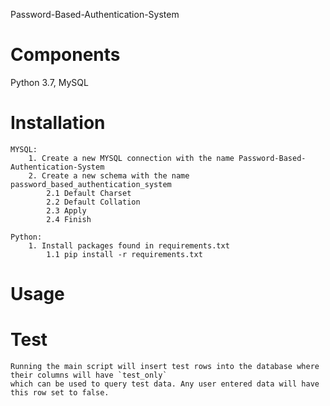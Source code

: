 Password-Based-Authentication-System

# Components
Python 3.7, MySQL


# Installation
    MYSQL:
        1. Create a new MYSQL connection with the name Password-Based-Authentication-System
        2. Create a new schema with the name password_based_authentication_system
            2.1 Default Charset
            2.2 Default Collation
            2.3 Apply
            2.4 Finish

    Python:
        1. Install packages found in requirements.txt
            1.1 pip install -r requirements.txt

# Usage

# Test
    Running the main script will insert test rows into the database where their columns will have `test_only`
    which can be used to query test data. Any user entered data will have this row set to false.
